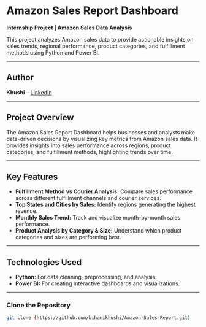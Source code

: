 # Amazon Sales Report Dashboard
**Internship Project | Amazon Sales Data Analysis**  

This project analyzes Amazon sales data to provide actionable insights on sales trends, regional performance, product categories, and fulfillment methods using Python and Power BI.

---

## Author
**Khushi** – [LinkedIn](https://www.linkedin.com/in/khushi-bihani-78a877315)

---

## Project Overview
The Amazon Sales Report Dashboard helps businesses and analysts make data-driven decisions by visualizing key metrics from Amazon sales data. It provides insights into sales performance across regions, product categories, and fulfillment methods, highlighting trends over time.

---

## Key Features
- **Fulfillment Method vs Courier Analysis:** Compare sales performance across different fulfillment channels and courier services.  
- **Top States and Cities by Sales:** Identify regions generating the highest revenue.  
- **Monthly Sales Trend:** Track and visualize month-by-month sales performance.  
- **Product Analysis by Category & Size:** Understand which product categories and sizes are performing best.

---

## Technologies Used
- **Python:** For data cleaning, preprocessing, and analysis.  
- **Power BI:** For creating interactive dashboards and visualizations.  

---

### Clone the Repository
```bash
git clone (https://github.com/bihanikhushi/Amazon-Sales-Report.git)


